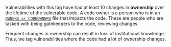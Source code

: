 Vulnerabilities with this tag have had at least 10 changes in **ownership** over the lifetime of the vulnerable code. A code owner is a person who is in an [`OWNERS or CODEOWNERS`](https://docs.github.com/en/repositories/managing-your-repositorys-settings-and-features/customizing-your-repository/about-code-owners) file that impacts the code. These are people who are tasked with being gatekeepers to the code, reviewing changes. 

Frequent changes in ownership can result in loss of institutional knowledge. Thus, we tag vulnerabilities where the code had a lot of ownership changes. 